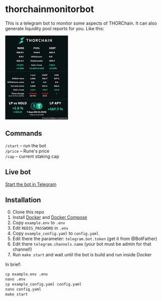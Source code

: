 # thorchainmonitorbot

This is a telegram bot to monitor some aspects of THORChain. It can also generate liquidity pool reports for you. Like this:

[![Report](misc/example_report_thumbnail.png)](https://raw.githubusercontent.com/tirinox/thorchainmonitorbot/master/misc/example_report.jpeg)

## Commands

```/start``` – run the bot  
```/price``` – Rune's price  
```/cap``` – current staking cap

## Live bot

[Start the bot in Telegram](https://telegram.me/thorchain_monitoring_bot?start=1)

## Installation

0. Clone this repo
1. Install [Docker](https://docs.docker.com/engine/install/) and [Docker Compose](https://docs.docker.com/compose/install/)
2. Copy `example.env` to `.env`
3. Edit `REDIS_PASSWORD` in `.env`
4. Copy `example_config.yaml` to `config.yaml`
5. Edit there the parameter: `telegram.bot.token` (get it from @BotFather)
6. Edit there `telegram.channels.name` (your bot must be admin for that channel!)
7. Run `make start` and wait until the bot is build and run inside Docker

In brief:
```
cp example.env .env
nano .env
cp example_config.yaml config.yaml
nano config.yaml
make start
```